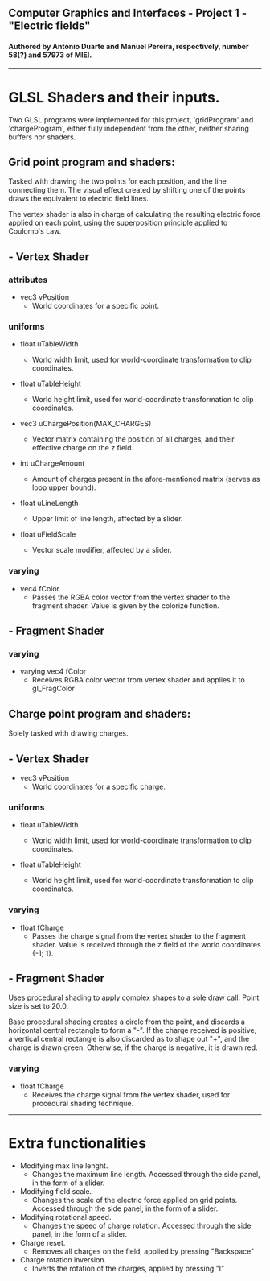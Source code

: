 ## Computer Graphics and Interfaces - Project 1 - "Electric fields"

#### Authored by António Duarte and Manuel Pereira, respectively, number 58(?) and 57973 of MIEI.

---

# GLSL Shaders and their inputs.

Two GLSL programs were implemented for this project, 'gridProgram' and 'chargeProgram', either fully independent from the other, neither sharing buffers nor shaders.  

## Grid point program and shaders:

Tasked with drawing the two points for each position, and the line connecting them. The 
visual effect created by shifting one of the points draws the equivalent to electric field 
lines.

The vertex shader is also in charge of calculating the resulting electric force applied on each point, using the superposition principle applied to Coulomb's Law.

## - Vertex Shader

### attributes

- vec3 vPosition
  - World coordinates for a specific point.

### uniforms

- float uTableWidth
  - World width limit, used for world-coordinate transformation to clip coordinates. 
  
- float uTableHeight
  - World height limit, used for world-coordinate transformation to clip coordinates.
  
- vec3 uChargePosition(MAX_CHARGES)
  - Vector matrix containing the position of all charges, and their effective charge on the z field.

- int uChargeAmount
  - Amount of charges present in the afore-mentioned matrix (serves as loop upper bound).
  
- float uLineLength
  - Upper limit of line length, affected by a slider.
  
- float uFieldScale
  - Vector scale modifier, affected by a slider.

### varying

- vec4 fColor
  - Passes the RGBA color vector from the vertex shader to the fragment shader. Value is given by the colorize function.

## - Fragment Shader

### varying

- varying vec4 fColor
  - Receives RGBA color vector from vertex shader and applies it to gl_FragColor


## Charge point program and shaders:

Solely tasked with drawing charges.

## - Vertex Shader

- vec3 vPosition
  - World coordinates for a specific charge.

### uniforms

- float uTableWidth
  - World width limit, used for world-coordinate transformation to clip coordinates. 
  
- float uTableHeight
  - World height limit, used for world-coordinate transformation to clip coordinates.

### varying

- float fCharge
  - Passes the charge signal from the vertex shader to the fragment shader. Value is received through the z field of the world coordinates {-1; 1}.

## - Fragment Shader

Uses procedural shading to apply complex shapes to a sole draw call. Point size is set to 20.0.

Base procedural shading creates a circle from the point, and discards a horizontal central rectangle to form a "-". 
If the charge received is positive, a vertical central rectangle is also discarded as to shape out "+", and the charge is drawn green.
Otherwise, if the charge is negative, it is drawn red.

### varying

- float fCharge
  - Receives the charge signal from the vertex shader, used for procedural shading technique.

---

# Extra functionalities

- Modifying max line lenght.
  -  Changes the maximum line length. Accessed through the side panel, in the form of a slider.
- Modifying field scale.
  - Changes the scale of the electric force applied on grid points. Accessed through the side panel, in the form of a slider.
- Modifying rotational speed.
  - Changes the speed of charge rotation. Accessed through the side panel, in the form of a slider.
- Charge reset.
  - Removes all charges on the field, applied by pressing "Backspace"
- Charge rotation inversion.
  - Inverts the rotation of the charges, applied by pressing "I"
